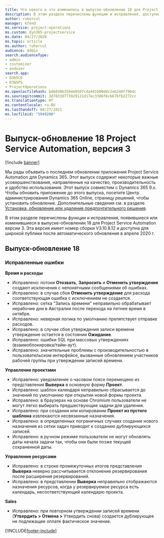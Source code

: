```yaml
---
title: Что нового и что изменилось в выпуске-обновлении 18 для Project Service Automation версии 3
description: В этом разделе перечислены функции и исправления, доступные в выпуске-обновлении 18 для Project Service Automation версии 3.
author: ruhercul
manager: kfend
ms.service: project-operations
ms.custom: dyn365-projectservice
ms.date: 04/27/2020
ms.topic: article
ms.author: ruhercul
audience: Admin
search.audienceType:
- admin
- customizer
- enduser
search.app:
- D365CE
- D365PS
- ProjectOperations
ms.openlocfilehash: bd6038b3594e8507c4a441b00ddc2eb240f796dc
ms.sourcegitcommit: 3d78338773929121d17ec3386f6cb67bfb2272cc
ms.translationtype: HT
ms.contentlocale: ru-RU
ms.lasthandoff: 04/27/2021
ms.locfileid: "5949200"
---
```

# <a name="project-service-automation-update-release-18-v3"></a>Выпуск-обновление 18 Project Service Automation, версия 3

[!include [banner](../includes/psa-now-project-operations.md)]

Мы рады объявить о последнем обновлении приложения Project Service Automation для Dynamics 365. Этот выпуск содержит некоторые важные усовершенствования, направленные на качество, производительность и удобство использования. Этот выпуск совместим с Dynamics 365 9.x. Чтобы обновить приложение до этого выпуска, посетите Центр администрирования Dynamics 365 Online, страницу решений, чтобы установить обновление. Дополнительные сведения см. в разделе [Установка, обновление или удаление предпочтительного решения](/power-platform/admin/install-remove-preferred-solution).

В этом разделе перечислены функции и исправления, появившиеся или изменившиеся в выпуске-обновлении 18 для Project Service Automation версии 3. Эта версия имеет номер сборки V3.10.8.12 и доступна для широкой публики после автоматического обновления в апреле 2020 г.

## <a name="update-release-18"></a>Выпуск-обновление 18

### <a name="bug-fixes"></a>Исправленные ошибки

**Время и расходы**

- Исправлено: потоки **Отозвать**, **Запросить** и **Отменить утверждение** создают исключения с непонятными сообщениями об ошибках.
- Исправлено: в случае сбоя **Отменить утверждение** для расхода соответствующая ошибка с исключением не создается.
- Исправлено: сетка "Запись времени" неправильно обрабатывает нерабочие дни в Австралии после перехода на летнее время в октябре.
- Исправлено: неверная логика по умолчанию препятствует отправке расходов.
- Исправлено: в случае сбоя утверждения записи времени утверждение остается в состоянии **Ожидание**.
- Исправлено: ошибки SQL при массовых утверждениях (взаимоблокировка/тайм-аут).
- Исправлено: значительные проблемы с производительностью в пользовательском интерфейсе, вызванные обновлением участников рабочей группы при утверждении записей времени.

**Управление проектами**

- Исправлено: уведомление о часовом поясе перемещено из представления **Выверка** в основную форму **Проект**.
- Исправлено: шаблон календаря неправильно сбрасывается до значений по умолчанию при открытии новой формы проекта.
- Исправлено: в браузерах на основе Chromium пользователи не могут легко выбирать предшествующие задачи для удаления.
- Исправлено: при создании или копировании **Проект из пустого шаблона** извлекаются несвязанные назначения.
- Исправлено: в определенных пограничных случаях создание нового назначения из сетки задач приводит к созданию дублирующихся записей.
- Исправлено: в ручном режиме пользователи не могут обновлять даты начала задачи так, чтобы они были позже текущей сохраненной даты.

**Управление ресурсами**

- Исправлено: в строке промежуточных итогов представления **Выверка** неверно рассчитывается отклонение резервирования после расширения резервирований.
- Исправлено: в представлении **Выверка** неправильно отображаются назначения ресурсов, когда у резервируемое ресурса есть календарь, несоответствующий календарю проекта.

**Sales**

- Исправлено: при повторном утверждении записей времени (**Утвердить > Отмена >** Утвердить снова) создается дублирующее не подлежащее оплате фактическое значение.


[!INCLUDE[footer-include](../includes/footer-banner.md)]
